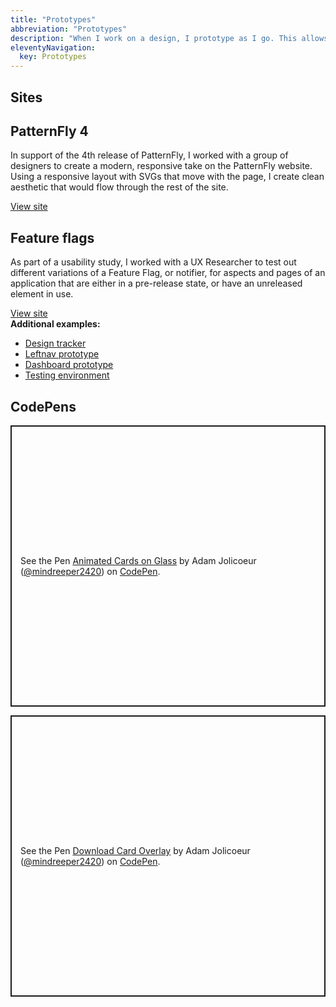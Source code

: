 ```yaml
---
title: "Prototypes"
abbreviation: "Prototypes"
description: "When I work on a design, I prototype as I go. This allows me to see what I'm doing in a working environment, while keeping expectations realistic."
eleventyNavigation:
  key: Prototypes
---
```


<div class="mb-2 py-2 px-5 container">
  <h2 class="pb-2 border-bottom">
    Sites
  </h2>
  <div class="row g-4 py-5 row-cols-1 row-cols-lg-2">
    <div class="col d-flex align-items-start">
      <div>
        <h2>PatternFly 4</h2>
        <p>In support of the 4th release of PatternFly, I worked with a group of designers to create a modern, responsive take on the PatternFly website. Using a responsive layout with SVGs that move with the page, I create clean aesthetic that would flow through the rest of the site.</p>
        <a href="https://pf4testbench.netlify.app" class="btn btn-secondary">
          View site
        </a>
      </div>
    </div>
    <div class="col d-flex align-items-start">
      <div>
        <h2>Feature flags</h2>
        <p>As part of a usability study, I worked with a UX Researcher to test out different variations of a Feature Flag, or notifier, for aspects and pages of an application that are either in a pre-release state, or have an unreleased element in use.</p>
        <a href="https://www.adamjolicoeur.com/feature-flag-prototype/" class="btn btn-secondary">
          View site
        </a>
      </div>
    </div>
  </div>
  <div class="row g-4 py-5 row-cols-1 row-cols-lg-2">
    <b>Additional examples:</b>
    <div class="col d-flex align-items-start">
      <ul class="fa-ul">
        <li><span class="fa-li"><i class="fas fa-external-link-alt"></i></span><a href="https://www.adamjolicoeur.com/design-tracker-template/" target="top">Design tracker</a></li>
        <li><span class="fa-li"><i class="fas fa-external-link-alt"></i></span><a href="https://www.adamjolicoeur.com/leftnav-prototype/" target="top">Leftnav prototype</a></li>
        <li><span class="fa-li"><i class="fas fa-external-link-alt"></i></span><a href="https://www.adamjolicoeur.com/DashboardPrototype/" target="top">Dashboard prototype</a></li>
        <li><span class="fa-li"><i class="fas fa-external-link-alt"></i></span><a href="https://www.adamjolicoeur.com/testing_environment/index.html" target="top">Testing environment</a></li>
      </ul>
    </div>
  </div>
</div>
<div class="mb-2 py-2 px-5 container">
  <h2 class="pb-2 border-bottom">
    CodePens
  </h2>
  <div class="row g-4 py-5 row-cols-1">
    <p class="codepen" data-height="450" data-theme-id="38046" data-default-tab="result" data-user="mindreeper2420" data-slug-hash="XWNbJvp" style="height: 450px; box-sizing: border-box; display: flex; align-items: center; justify-content: center; border: 2px solid; margin: 1em 0; padding: 1em;" data-pen-title="Animated Cards on Glass">
      <span>See the Pen <a href="https://codepen.io/mindreeper2420/pen/XWNbJvp">
      Animated Cards on Glass</a> by Adam Jolicoeur (<a href="https://codepen.io/mindreeper2420">@mindreeper2420</a>)
      on <a href="https://codepen.io">CodePen</a>.</span>
    </p>
    <script async src="https://cpwebassets.codepen.io/assets/embed/ei.js"></script>
    <!-- <h2>PatternFly 4</h2>
    <p>I worked with a group of designers to transform the website for the 4th release PatternFly to be a modern, responsive take on previous examples. Using a responsive layout with SVGs that move with the page, I transformed their designs into a site with clean, appealing aesthetics that would flow throughout the website.</p> -->
  </div>
  <div class="row g-4 py-5 row-cols-1">
    <p class="codepen" data-height="450" data-theme-id="38046" data-default-tab="html,result" data-user="mindreeper2420" data-slug-hash="KKgdeEE" style="height: 450px; box-sizing: border-box; display: flex; align-items: center; justify-content: center; border: 2px solid; margin: 1em 0; padding: 1em;" data-pen-title="Download Card Overlay">
      <span>See the Pen <a href="https://codepen.io/mindreeper2420/pen/KKgdeEE">
      Download Card Overlay</a> by Adam Jolicoeur (<a href="https://codepen.io/mindreeper2420">@mindreeper2420</a>)
      on <a href="https://codepen.io">CodePen</a>.</span>
    </p>
    <script async src="https://cpwebassets.codepen.io/assets/embed/ei.js"></script>
  </div>
</div>
